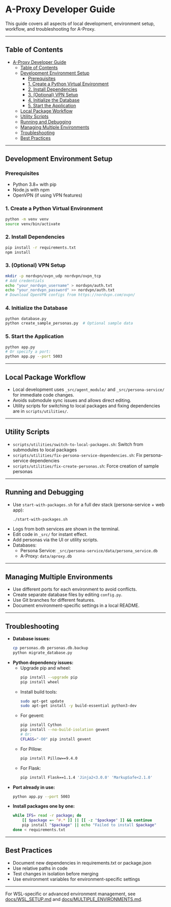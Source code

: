 # A-Proxy Developer Guide

This guide covers all aspects of local development, environment setup, workflow, and troubleshooting for A-Proxy.

---

## Table of Contents
- [A-Proxy Developer Guide](#a-proxy-developer-guide)
  - [Table of Contents](#table-of-contents)
  - [Development Environment Setup](#development-environment-setup)
    - [Prerequisites](#prerequisites)
    - [1. Create a Python Virtual Environment](#1-create-a-python-virtual-environment)
    - [2. Install Dependencies](#2-install-dependencies)
    - [3. (Optional) VPN Setup](#3-optional-vpn-setup)
    - [4. Initialize the Database](#4-initialize-the-database)
    - [5. Start the Application](#5-start-the-application)
  - [Local Package Workflow](#local-package-workflow)
  - [Utility Scripts](#utility-scripts)
  - [Running and Debugging](#running-and-debugging)
  - [Managing Multiple Environments](#managing-multiple-environments)
  - [Troubleshooting](#troubleshooting)
  - [Best Practices](#best-practices)

---

## Development Environment Setup

### Prerequisites
- Python 3.8+ with pip
- Node.js with npm
- OpenVPN (if using VPN features)

### 1. Create a Python Virtual Environment
```bash
python -m venv venv
source venv/bin/activate
```

### 2. Install Dependencies
```bash
pip install -r requirements.txt
npm install
```

### 3. (Optional) VPN Setup
```bash
mkdir -p nordvpn/ovpn_udp nordvpn/ovpn_tcp
# Add credentials
echo "your_nordvpn_username" > nordvpn/auth.txt
echo "your_nordvpn_password" >> nordvpn/auth.txt
# Download OpenVPN configs from https://nordvpn.com/ovpn/
```

### 4. Initialize the Database
```bash
python database.py
python create_sample_personas.py  # Optional sample data
```

### 5. Start the Application
```bash
python app.py
# Or specify a port:
python app.py --port 5003
```

---

## Local Package Workflow
- Local development uses `_src/agent_module/` and `_src/persona-service/` for immediate code changes.
- Avoids submodule sync issues and allows direct editing.
- Utility scripts for switching to local packages and fixing dependencies are in `scripts/utilities/`.

---

## Utility Scripts
- `scripts/utilities/switch-to-local-packages.sh`: Switch from submodules to local packages
- `scripts/utilities/fix-persona-service-dependencies.sh`: Fix persona-service dependencies
- `scripts/utilities/fix-create-personas.sh`: Force creation of sample personas

---

## Running and Debugging
- Use `start-with-packages.sh` for a full dev stack (persona-service + web app):
  ```bash
  ./start-with-packages.sh
  ```
- Logs from both services are shown in the terminal.
- Edit code in `_src/` for instant effect.
- Add personas via the UI or utility scripts.
- Databases:
  - Persona Service: `_src/persona-service/data/persona_service.db`
  - A-Proxy: `data/aproxy.db`

---

## Managing Multiple Environments
- Use different ports for each environment to avoid conflicts.
- Create separate database files by editing `config.py`.
- Use Git branches for different features.
- Document environment-specific settings in a local README.

---

## Troubleshooting
- **Database issues:**
  ```bash
  cp personas.db personas.db.backup
  python migrate_database.py
  ```
- **Python dependency issues:**
  - Upgrade pip and wheel:
    ```bash
    pip install --upgrade pip
    pip install wheel
    ```
  - Install build tools:
    ```bash
    sudo apt-get update
    sudo apt-get install -y build-essential python3-dev
    ```
  - For gevent:
    ```bash
    pip install Cython
    pip install --no-build-isolation gevent
    # Or:
    CFLAGS="-O0" pip install gevent
    ```
  - For Pillow:
    ```bash
    pip install Pillow==9.4.0
    ```
  - For Flask:
    ```bash
    pip install Flask==1.1.4 'Jinja2<3.0.0' 'MarkupSafe<2.1.0'
    ```
- **Port already in use:**
  ```bash
  python app.py --port 5003
  ```
- **Install packages one by one:**
  ```bash
  while IFS= read -r package; do
      [[ $package =~ ^#.* ]] || [[ -z "$package" ]] && continue
      pip install "$package" || echo "Failed to install $package"
  done < requirements.txt
  ```

---

## Best Practices
- Document new dependencies in requirements.txt or package.json
- Use relative paths in code
- Test changes in isolation before merging
- Use environment variables for environment-specific settings

---

For WSL-specific or advanced environment management, see [docs/WSL_SETUP.md](docs/WSL_SETUP.md) and [docs/MULTIPLE_ENVIRONMENTS.md](docs/MULTIPLE_ENVIRONMENTS.md).
